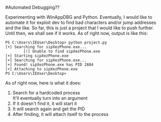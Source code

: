 #Automated Debugging??

Experimenting with WinAppDBG and Python. Eventually, I would like to automate it for exploit dev to find bad characters and/or jump addresses and the like. So far, this is just a project that I would like to push further. Until then, we shall see if it works. As of right now, output is like this:    

    PS C:\Users\IEUser\Desktop> python project.py
    [+] Searching for sipXezPhone.exe...
            [!] Unable to find sipXezPhone.exe
    [+] Starting sipXezPhone.exe
    [+] Searching for sipXezPhone.exe...
    [+] Found! sipXezPhone.exe has PID 2884
    [+] Attaching to sipXezPhone.exe
    PS C:\Users\IEUser\Desktop>

As of right now, here is what it does:    
1. Search for a hardcoded process    
   It'll eventually turn into an argument    
2. If it doesn't find it, it will start it    
3. It will search again and get the PID   
4. After finding, it will attach itself to the process
